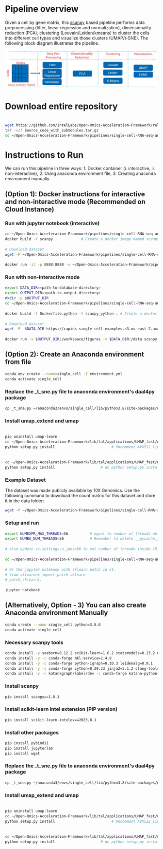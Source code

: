 # Pipeline overview

Given a cell by gene matrix, this [scanpy](https://github.com/scverse/scanpy) based pipeline performs data preprocessing (filter, linear regression and normalization), dimensionality reduction (PCA), clustering (Louvain/Leiden/kmeans) to cluster the cells into different cell types and visualize those clusters (UMAP/t-SNE). The following block diagram illustrates the pipeline.

<p align="center">
<img src="https://github.com/IntelLabs/Open-Omics-Acceleration-Framework/blob/main/images/scrnaseq-analysis.jpg"/a></br>
</p> 


# Download entire repository
```bash

wget https://github.com/IntelLabs/Open-Omics-Acceleration-Framework/releases/download/2.1/Source_code_with_submodules.tar.gz
tar -xzf Source_code_with_submodules.tar.gz
cd ~/Open-Omics-Acceleration-Framework/pipelines/single-cell-RNA-seq-analysis
```

# Instructions to Run
We can run this pipeline in three ways: 1. Docker container (i. interactive, ii. non-interactive), 2. Using anaconda environment file, 3. Creating anaconda environment manually.   

## (Option 1): Docker instructions for interactive and non-interactive mode (Recommended on Cloud Instance)


### Run with jupyter notebook (interactive)
```bash
cd ~/Open-Omics-Acceleration-Framework/pipelines/single-cell-RNA-seq-analysis/
docker build -t scanpy .           # Create a docker image named scanpy

# Download dataset
wget -P ~/Open-Omics-Acceleration-Framework/pipelines/single-cell-RNA-seq-analysis/data https://rapids-single-cell-examples.s3.us-east-2.amazonaws.com/1M_brain_cells_10X.sparse.h5ad

docker run -it -p 8888:8888 -v ~/Open-Omics-Acceleration-Framework/pipelines/single-cell-RNA-seq-analysis/data:/data scanpy   # run docker container with the data folder as volume

```

### Run with non-interactive mode

```bash
export DATA_DIR=<path-to-database-directory>
export OUTPUT_DIR=<path-to-output-directory>
mkdir -p $OUTPUT_DIR
cd ~/Open-Omics-Acceleration-Framework/pipelines/single-cell-RNA-seq-analysis/

docker build -f Dockerfile.python -t scanpy_python . # Create a docker image named scanpy_python

# Download dataset
wget -P  $DATA_DIR https://rapids-single-cell-examples.s3.us-east-2.amazonaws.com/1M_brain_cells_10X.sparse.h5ad

docker run -v $OUTPUT_DIR:/workspace/figures -v $DATA_DIR:/data scanpy_python 

```




## (Option 2): Create an Anaconda environment from file
```bash
conda env create --name=single_cell -f environment.yml
conda activate single_cell
```

### Replace the _t_sne.py file to anaconda environment's daal4py package
```bash
cp _t_sne.py ~/anaconda3/envs/single_cell/lib/python3.8/site-packages/daal4py/sklearn/manifold/
```

### Install umap_extend and umap 
```bash

pip uninstall umap-learn
cd ~/Open-Omics-Acceleration-Framework/lib/tal/applications/UMAP_fast/umap_extend
python setup.py install                          # Uncomment AVX512 lines in setup.py before doing this step on avx512 machines


cd ~/Open-Omics-Acceleration-Framework/lib/tal/applications/UMAP_fast/umap
python setup.py install                     # do python setup.py install if moving environment using conda-pack
```


### Example Dataset
The dataset was made publicly available by 10X Genomics. Use the following command to download the count matrix for this dataset and store it in the data folder:
```bash
wget -P ~/Open-Omics-Acceleration-Framework/pipelines/single-cell-RNA-seq-analysis/data https://rapids-single-cell-examples.s3.us-east-2.amazonaws.com/1M_brain_cells_10X.sparse.h5ad
```

### Setup and run
```bash
export NUMEXPR_MAX_THREADS=56          # equal to number of threads on a single socket
export NUMBA_NUM_THREADS=56            # Remember to delete __pycache__ folder from local directory and umap/umap/ directory if increasing number of threads

# also update sc.settings.n_jobs=56 to set number of threads inside 1M_brain_cpu_analysis.py

cd ~/Open-Omics-Acceleration-Framework/pipelines/single-cell-RNA-seq-analysis/notebooks/

# Or the jupyter notebook with sklearn patch in it. 
# from sklearnex import patch_sklearn
# patch_sklearn()

jupyter notebook
```


## (Alternatively, Option - 3) You can also create Anaconda environment Manually
```bash
conda create --name single_cell python=3.8.0
conda activate single_cell
```

### Necessary scanpy tools
```bash
conda install -y seaborn=0.12.2 scikit-learn=1.0.2 statsmodels=0.13.2 numba=0.53.1 pytables=3.7.0 matplotlib-base=3.6.2 pandas=1.5.2
conda install -y -c conda-forge mkl-service=2.4.0
conda install -y -c conda-forge python-igraph=0.10.3 leidenalg=0.9.1
conda install -y -c conda-forge cython=0.29.33 jinja2=3.1.2 clang-tools=15.0.7
conda install -y -c katanagraph/label/dev -c conda-forge katana-python
```

### Install scanpy
```bash
pip install scanpy==1.8.1
```

### Install scikit-learn intel extension (PIP version)
```bash
pip install scikit-learn-intelex==2023.0.1
```
### Install other packages
```bash
pip install pybind11
pip install jupyterlab
pip install wget
```

### Replace the _t_sne.py file to anaconda environment's daal4py package
```bash
cp _t_sne.py ~/anaconda3/envs/single_cell/lib/python3.8/site-packages/daal4py/sklearn/manifold/
```

### Install umap_extend and umap 
```bash

pip uninstall umap-learn
cd ~/Open-Omics-Acceleration-Framework/lib/tal/applications/UMAP_fast/umap_extend
python setup.py install                          # Uncomment AVX512 lines in setup.py before doing this step on avx512 machines


cd ~/Open-Omics-Acceleration-Framework/lib/tal/applications/UMAP_fast/umap
python setup.py install                     # do python setup.py install if moving environment using conda-pack
```
